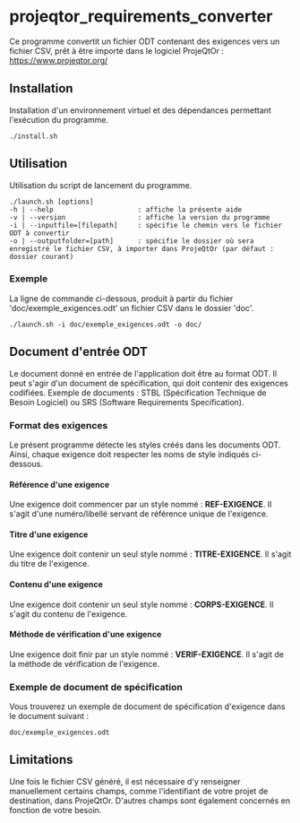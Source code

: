 # projeqtor_requirements_converter
Ce programme convertit un fichier ODT contenant des exigences vers un fichier CSV, prêt à être importé dans le logiciel ProjeQtOr : https://www.projeqtor.org/

## Installation
Installation d'un environnement virtuel et des dépendances permettant l'exécution du programme.
    
    ./install.sh

## Utilisation
Utilisation du script de lancement du programme.

    ./launch.sh [options]
    -h | --help                     : affiche la présente aide
    -v | --version                  : affiche la version du programme
    -i | --inputfile=[filepath]     : spécifie le chemin vers le fichier ODT à convertir
    -o | --outputfolder=[path]      : spécifie le dossier où sera enregistré le fichier CSV, à importer dans ProjeQtOr (par défaut : dossier courant)

### Exemple
La ligne de commande ci-dessous, produit à partir du fichier 'doc/exemple_exigences.odt' un fichier CSV dans le dossier 'doc'.
    
    ./launch.sh -i doc/exemple_exigences.odt -o doc/

## Document d'entrée ODT
Le document donné en entrée de l'application doit être au format ODT.
Il peut s'agir d'un document de spécification, qui doit contenir des exigences codifiées.
Exemple de documents : STBL (Spécification Technique de Besoin Logiciel) ou SRS (Software Requirements Specification).

### Format des exigences
Le présent programme détecte les styles créés dans les documents ODT.
Ainsi, chaque exigence doit respecter les noms de style indiqués ci-dessous.

#### Référence d'une exigence
Une exigence doit commencer par un style nommé : **REF-EXIGENCE**.
Il s'agit d'une numéro/libellé servant de référence unique de l'exigence.

#### Titre d'une exigence
Une exigence doit contenir un seul style nommé : **TITRE-EXIGENCE**.
Il s'agit du titre de l'exigence.

#### Contenu d'une exigence
Une exigence doit contenir un seul style nommé : **CORPS-EXIGENCE**.
Il s'agit du contenu de l'exigence.

#### Méthode de vérification d'une exigence
Une exigence doit finir par un style nommé : **VERIF-EXIGENCE**.
Il s'agit de la méthode de vérification de l'exigence.

### Exemple de document de spécification
Vous trouverez un exemple de document de spécification d'exigence dans le document suivant :
    
    doc/exemple_exigences.odt

## Limitations
Une fois le fichier CSV généré, il est nécessaire d'y renseigner manuellement certains champs, comme l'identifiant de votre projet de destination, dans ProjeQtOr.
D'autres champs sont également concernés en fonction de votre besoin.
